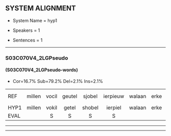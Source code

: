 
## SYSTEM ALIGNMENT

- System Name = hyp1

- Speakers = 1

- Sentences = 1

---

### S03C070V4_2LGPseudo

#### (S03C070V4_2LGPseudo-words)

- Cor=16.7%	Sub=79.2%	Del=2.1%	Ins=2.1%

|  |  |  |  |  |  |  |  |  |  |  |  |  |  |  |  |  |  |  |  |  |  |  |  |  |  |  |  |  |  |  |  |  |  |  |  |  |  |  |  |  |  |  |  |  |  |  |  |  |
|:--- |:---:|:---:|:---:|:---:|:---:|:---:|:---:|:---:|:---:|:---:|:---:|:---:|:---:|:---:|:---:|:---:|:---:|:---:|:---:|:---:|:---:|:---:|:---:|:---:|:---:|:---:|:---:|:---:|:---:|:---:|:---:|:---:|:---:|:---:|:---:|:---:|:---:|:---:|:---:|:---:|:---:|:---:|:---:|:---:|:---:|:---:|:---:|:---:|
| REF | millen | vocil | geutel | sjobel | ierpieuw | walaan | erke | haweel | saarweng | gevicht | eemde | * | * | bepoud | orstalk | veten*(vetten) | gefouw | * | vurpaand | nizung | fiewon | kneurem | * | vawaai | strellen | zwieten | foetbans | oonste | muider | grijnken | schielstaug | * | prilsood | vloender | milste | * | veurder | kloeien | ulen | orponk |  | schodig | ijpo | menuur | spreikje | hiffreeuw | * | wooien |
| HYP1 | millen | vokil | getel | shobel | ierpiel | walaan | erke | haweel | sarweng | gevicht |  | emde | pu | pe | bot | orstolk | fetten | jofal | vuurpanpant | nu | zin | fewan | kneuren | vaway | strilen | zweten | voetbans | onste | muder | grenken | shielstag | stouch | prilsout | vluender | wilsta | vua | veurder | loeien | ulen | orponk | schouwdicg | eppo | me | nuur | sprijkje | ifver | reou | woien |
| EVAL |  | S | S | S | S |  |  |  | S |  | D | S | S | S | S | S | S | S | S | S | S | S | S | S | S | S | S | S | S | S | S | S | S | S | S | S |  | S |  |  | I | S | S | S | S | S | S | S |
---

---
